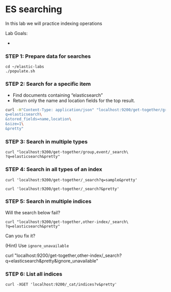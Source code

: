 # ES searching

In this lab we will practice indexing operations


Lab Goals:

*

### STEP 1: Prepare data for searches

    cd ~/elastic-labs
    ./populate.sh

### STEP 2: Search for a specific item

* Find documents containing “elasticsearch”
* Return only the name and location fields for the top result.

```bash
curl -H"Content-Type: application/json" "localhost:9200/get-together/group/_search?\
q=elasticsearch\
&stored_fields=name,location\
&size=1\
&pretty"
```

### STEP 3: Search in multiple types

    curl "localhost:9200/get-together/group,event/_search\
    ?q=elasticsearch&pretty"

### STEP 4: Search in all types of an index    

    curl 'localhost:9200/get-together/_search?q=sample&pretty'

    curl 'localhost:9200/get-together/_search?&pretty'

### STEP 5: Search in multiple indices

Will the search below fail?    

    curl "localhost:9200/get-together,other-index/_search\
    ?q=elasticsearch&pretty"

Can you fix it?

(Hint) Use `ignore_unavailable`

curl "localhost:9200/get-together,other-index/_search\?q=elasticsearch&pretty&ignore_unavailable"

### STEP 6: List all indices

    curl -XGET 'localhost:9200/_cat/indices?v&pretty'

